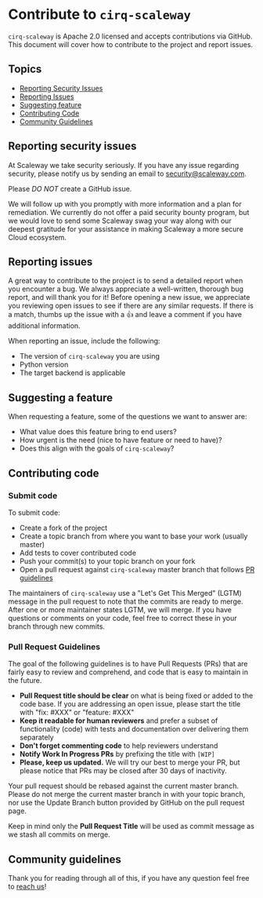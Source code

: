 # Contribute to `cirq-scaleway`

`cirq-scaleway` is Apache 2.0 licensed and accepts contributions via GitHub.
This document will cover how to contribute to the project and report issues.

## Topics

- [Reporting Security Issues](#reporting-security-issues)
- [Reporting Issues](#reporting-issues)
- [Suggesting feature](#suggesting-feature)
- [Contributing Code](#contributing-code)
- [Community Guidelines](#community-guidelines)

## Reporting security issues

At Scaleway we take security seriously.
If you have any issue regarding security, please notify us by sending an email to [security@scaleway.com](mailto:security@scaleway.com).

Please _DO NOT_ create a GitHub issue.

We will follow up with you promptly with more information and a plan for remediation.
We currently do not offer a paid security bounty program, but we would love to send some Scaleway swag your way along with our deepest gratitude for your assistance in making Scaleway a more secure Cloud ecosystem.

## Reporting issues

A great way to contribute to the project is to send a detailed report when you encounter a bug.
We always appreciate a well-written, thorough bug report, and will thank you for it!
Before opening a new issue, we appreciate you reviewing open issues to see if there are any similar requests.
If there is a match, thumbs up the issue with a 👍 and leave a comment if you have additional information.

When reporting an issue, include the following:

- The version of `cirq-scaleway` you are using
- Python version
- The target backend is applicable

## Suggesting a feature

When requesting a feature, some of the questions we want to answer are:

- What value does this feature bring to end users?
- How urgent is the need (nice to have feature or need to have)?
- Does this align with the goals of `cirq-scaleway`?

## Contributing code

### Submit code

To submit code:

- Create a fork of the project
- Create a topic branch from where you want to base your work (usually master)
- Add tests to cover contributed code
- Push your commit(s) to your topic branch on your fork
- Open a pull request against `cirq-scaleway` master branch that follows [PR guidelines](#pull-request-guidelines)

The maintainers of `cirq-scaleway` use a "Let's Get This Merged" (LGTM) message in the pull request to note that the commits are ready to merge.
After one or more maintainer states LGTM, we will merge.
If you have questions or comments on your code, feel free to correct these in your branch through new commits.

### Pull Request Guidelines

The goal of the following guidelines is to have Pull Requests (PRs) that are fairly easy to review and comprehend, and code that is easy to maintain in the future.

- **Pull Request title should be clear** on what is being fixed or added to the code base.
  If you are addressing an open issue, please start the title with "fix: #XXX" or "feature: #XXX"
- **Keep it readable for human reviewers** and prefer a subset of functionality (code) with tests and documentation over delivering them separately
- **Don't forget commenting code** to help reviewers understand
- **Notify Work In Progress PRs** by prefixing the title with `[WIP]`
- **Please, keep us updated.**
  We will try our best to merge your PR, but please notice that PRs may be closed after 30 days of inactivity.

Your pull request should be rebased against the current master branch. Please do not merge
the current master branch in with your topic branch, nor use the Update Branch button provided
by GitHub on the pull request page.

Keep in mind only the **Pull Request Title** will be used as commit message as we stash all commits on merge.

## Community guidelines

Thank you for reading through all of this, if you have any question feel free to [reach us](README.md#reach-us)!